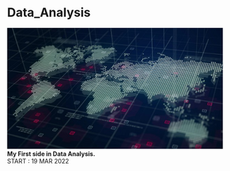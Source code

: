 # Data_Analysis
![header](./pic1.png)
**My First side in Data Analysis.**</br>
START : 19 MAR 2022
</hr>



